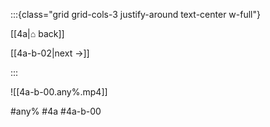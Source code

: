 :::{class="grid grid-cols-3 justify-around text-center w-full"}
<span/>

[[4a|⌂ back]]

[[4a-b-02|next →]]

:::

![[4a-b-00.any%.mp4]]

#any% #4a #4a-b-00